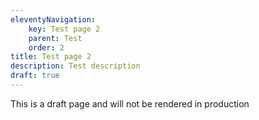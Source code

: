 ```yaml
---
eleventyNavigation:
    key: Test page 2
    parent: Test
    order: 2
title: Test page 2
description: Test description
draft: true
---
```


This is a draft page and will not be rendered in production
